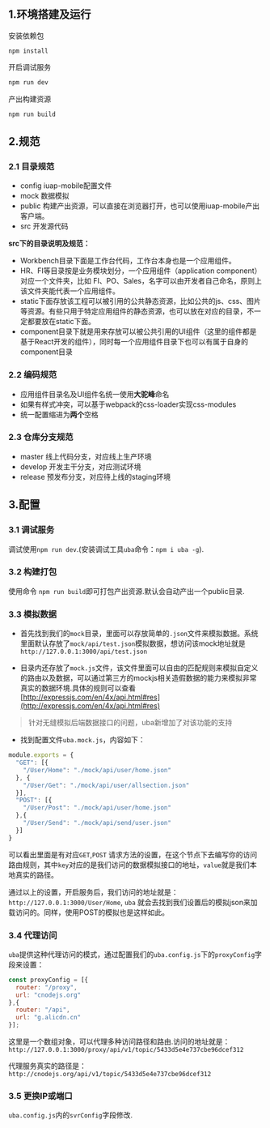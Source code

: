 
## 1.环境搭建及运行

安装依赖包

```
npm install
```

开启调试服务

```bash
npm run dev
```

产出构建资源

```bash
npm run build
```


## 2.规范

### 2.1 目录规范

- config iuap-mobile配置文件
- mock 数据模拟
- public 构建产出资源，可以直接在浏览器打开，也可以使用iuap-mobile产出客户端。
- src 开发源代码

**src下的目录说明及规范：**

- Workbench目录下面是工作台代码，工作台本身也是一个应用组件。
- HR、FI等目录按是业务模块划分，一个应用组件（application component）对应一个文件夹，比如 FI、PO、Sales，名字可以由开发者自己命名，原则上该文件夹能代表一个应用组件。
- static下面存放该工程可以被引用的公共静态资源，比如公共的js、css、图片等资源。有些只用于特定应用组件的静态资源，也可以放在对应的目录，不一定都要放在static下面。
- component目录下就是用来存放可以被公共引用的UI组件（这里的组件都是基于React开发的组件），同时每一个应用组件目录下也可以有属于自身的component目录
    
### 2.2 编码规范

- 应用组件目录名及UI组件名统一使用**大驼峰**命名
- 如果有样式冲突，可以基于webpack的css-loader实现css-modules
- 统一配置缩进为**两个**空格

### 2.3 仓库分支规范

- master 线上代码分支，对应线上生产环境
- develop 开发主干分支，对应测试环境
- release 预发布分支，对应待上线的staging环境

## 3.配置

### 3.1 调试服务

调试使用`npm run dev`.(安装调试工具`uba`命令：`npm i uba -g`).

### 3.2 构建打包

使用命令 `npm run build`即可打包产出资源.默认会自动产出一个public目录.


### 3.3 模拟数据

- 首先找到我们的`mock`目录，里面可以存放简单的`.json`文件来模拟数据。系统里面默认存放了`mock/api/test.json`模拟数据，想访问该mock地址就是`http://127.0.0.1:3000/api/test.json`

- 目录内还存放了`mock.js`文件，该文件里面可以自由的匹配规则来模拟自定义的路由以及数据，可以通过第三方的mockjs相关造假数据的能力来模拟非常真实的数据环境.具体的规则可以查看[http://expressjs.com/en/4x/api.html#res](http://expressjs.com/en/4x/api.html#res)

> 针对无缝模拟后端数据接口的问题，uba新增加了对该功能的支持

- 找到配置文件`uba.mock.js`，内容如下：

```js
module.exports = {
  "GET": [{
    "/User/Home": "./mock/api/user/home.json"
  }, {
    "/User/Get": "./mock/api/user/allsection.json"
  }],
  "POST": [{
    "/User/Post": "./mock/api/user/home.json"
  },{
    "/User/Send": "./mock/api/send/user.json"
  }]
}

```
可以看出里面是有对应`GET`,`POST` 请求方法的设置，在这个节点下去编写你的访问路由规则，其中`key`对应的是我们访问的数据模拟接口的地址，`value`就是我们本地真实的路径。

通过以上的设置，开启服务后，我们访问的地址就是：`http://127.0.0.1:3000/User/Home`, `uba` 就会去找到我们设置后的模拟json来加载访问的。同样，使用POST的模拟也是这样如此。

### 3.4 代理访问

`uba`提供这种代理访问的模式，通过配置我们的`uba.config.js`下的`proxyConfig`字段来设置：

```js
const proxyConfig = [{
  router: "/proxy",
  url: "cnodejs.org"
},{
  router: "/api",
  url: "g.alicdn.cn"
}];
```
这里是一个数组对象，可以代理多种访问路径和路由.访问的地址就是：`http://127.0.0.1:3000/proxy/api/v1/topic/5433d5e4e737cbe96dcef312`

代理服务真实的路径是：`http://cnodejs.org/api/v1/topic/5433d5e4e737cbe96dcef312`

### 3.5 更换IP或端口

`uba.config.js`内的`svrConfig`字段修改.

